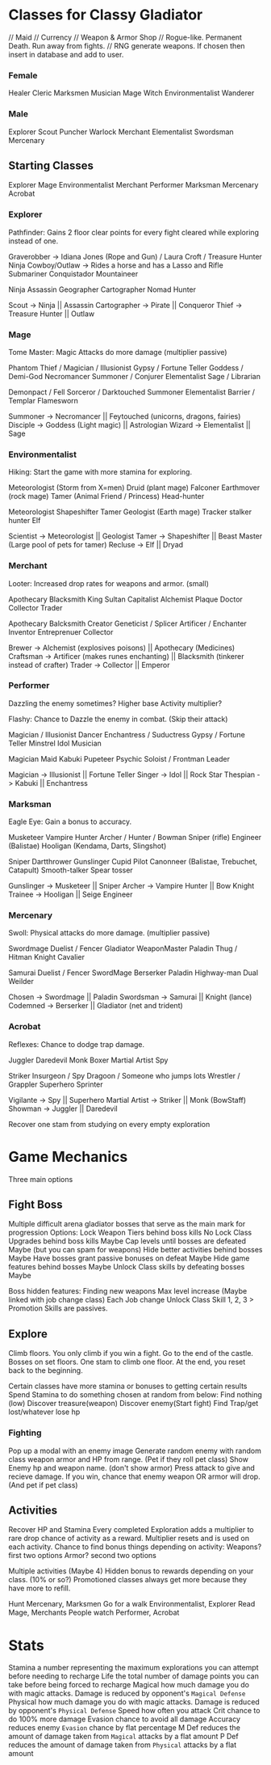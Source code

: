 # Classes for Classy Gladiator

// Maid
// Currency
// Weapon & Armor Shop
// Rogue-like. Permanent Death. Run away from fights.
// RNG generate weapons. If chosen then insert in database and add to user.

### Female
Healer
Cleric
Marksmen
Musician
Mage
Witch
Environmentalist
Wanderer

### Male
Explorer
Scout
Puncher
Warlock
Merchant
Elementalist
Swordsman
Mercenary

## Starting Classes
Explorer
Mage
Environmentalist
Merchant
Performer
Marksman
Mercenary
Acrobat

### Explorer

Pathfinder: Gains 2 floor clear points for every fight cleared while exploring instead of one.

Graverobber -> Idiana Jones (Rope and Gun) / Laura Croft / Treasure Hunter
Ninja
Cowboy/Outlaw -> Rides a horse and has a Lasso and Rifle
Submariner
Conquistador
Mountaineer

Ninja
Assassin
Geographer
Cartographer
Nomad
Hunter

Scout -> Ninja || Assassin
Cartographer -> Pirate || Conqueror
Thief -> Treasure Hunter || Outlaw

### Mage

Tome Master: Magic Attacks do more damage (multiplier passive)

Phantom Thief / Magician / Illusionist
Gypsy / Fortune Teller
Goddess / Demi-God
Necromancer
Summoner / Conjurer
Elementalist
Sage / Librarian

Demonpact / Fell Sorceror / Darktouched
Summoner
Elementalist
Barrier / Templar
Flamesworn

Summoner -> Necromancer || Feytouched (unicorns, dragons, fairies)
Disciple -> Goddess (Light magic) || Astrologian
Wizard -> Elementalist || Sage

### Environmentalist

Hiking: Start the game with more stamina for exploring.

Meteorologist (Storm from X=men)
Druid (plant mage)
Falconer
Earthmover (rock mage)
Tamer (Animal Friend / Princess)
Head-hunter

Meteorologist
Shapeshifter
Tamer
Geologist (Earth mage)
Tracker stalker hunter
Elf

Scientist -> Meteorologist || Geologist
Tamer -> Shapeshifter || Beast Master (Large pool of pets for tamer)
Recluse -> Elf || Dryad

### Merchant

Looter: Increased drop rates for weapons and armor. (small)

Apothecary
Blacksmith
King Sultan Capitalist
Alchemist
Plaque Doctor
Collector
Trader

Apothecary
Balcksmith
Creator
Geneticist / Splicer
Artificer / Enchanter
Inventor
Entreprenuer
Collector

Brewer -> Alchemist (explosives poisons) || Apothecary (Medicines)
Craftsman -> Artificer (makes runes enchanting) || Blacksmith  (tinkerer instead of crafter)
Trader -> Collector || Emperor

### Performer

Dazzling the enemy sometimes?
Higher base Activity multiplier?

Flashy: Chance to Dazzle the enemy in combat. (Skip their attack)

Magician / Illusionist
Dancer
Enchantress / Suductress
Gypsy / Fortune Teller
Minstrel
Idol
Musician

Magician
Maid
Kabuki
Pupeteer
Psychic
Soloist / Frontman
Leader

Magician -> Illusionist || Fortune Teller
Singer -> Idol || Rock Star
Thespian -> Kabuki || Enchantress

### Marksman

Eagle Eye: Gain a bonus to accuracy.

Musketeer
Vampire Hunter
Archer / Hunter / Bowman
Sniper (rifle)
Engineer (Balistae)
Hooligan (Kendama, Darts, Slingshot)

Sniper
Dartthrower
Gunslinger
Cupid
Pilot
Canonneer (Balistae, Trebuchet, Catapult)
Smooth-talker
Spear tosser

Gunslinger -> Musketeer || Sniper
Archer -> Vampire Hunter || Bow Knight
Trainee -> Hooligan || Seige Engineer

### Mercenary

Swoll: Physical attacks do more damage. (multiplier passive)

Swordmage
Duelist / Fencer
Gladiator
WeaponMaster
Paladin
Thug / Hitman
Knight
Cavalier

Samurai
Duelist / Fencer
SwordMage
Berserker
Paladin
Highway-man
Dual Weilder

Chosen -> Swordmage || Paladin
Swordsman -> Samurai || Knight (lance)
Codemned -> Berserker || Gladiator (net and trident)

### Acrobat

Reflexes: Chance to dodge trap damage.


Juggler
Daredevil
Monk
Boxer
Martial Artist
Spy

Striker
Insurgeon / Spy
Dragoon / Someone who jumps lots
Wrestler / Grappler
Superhero
Sprinter

Vigilante -> Spy || Superhero
Martial Artist -> Striker || Monk (BowStaff)
Showman -> Juggler || Daredevil

Recover one stam from studying on every empty exploration

# Game Mechanics
Three main options

## Fight Boss
Multiple difficult arena gladiator bosses that serve as the main mark for progression
Options:
Lock Weapon Tiers behind boss kills             No
Lock Class Upgrades behind boss kills           Maybe
Cap levels until bosses are defeated            Maybe (but you can spam for weapons)
Hide better activities behind bosses            Maybe
Have bosses grant passive bonuses on defeat     Maybe
Hide game features behind bosses                Maybe
Unlock Class skills by defeating bosses         Maybe

Boss hidden features:
Finding new weapons
Max level increase (Maybe linked with job change class)
Each Job change
Unlock Class Skill 1, 2, 3 > Promotion
Skills are passives.




## Explore
Climb floors. You only climb if you win a fight.
Go to the end of the castle.
Bosses on set floors.
One stam to climb one floor.
At the end, you reset back to the beginning.

Certain classes have more stamina or bonuses to getting certain results
Spend Stamina to do something chosen at random from below:
Find nothing (low)
Discover treasure(weapon)
Discover enemy(Start fight)
Find Trap/get lost/whatever lose hp

### Fighting
Pop up a modal with an enemy image
Generate random enemy with random class weapon armor and HP from range. (Pet if they roll pet class)
Show Enemy hp and weapon name. (don't show armor)
Press attack to give and recieve damage.
If you win, chance that enemy weapon OR armor will drop. (And pet if pet class)

## Activities

Recover HP and Stamina
Every completed Exploration adds a multiplier to rare drop chance of activity as a reward. Multiplier resets and is used on each activity.
Chance to find bonus things depending on activity:
Weapons? first two options
Armor? second two options

Multiple activities (Maybe 4)
Hidden bonus to rewards depending on your class. (10% or so?)
Promotioned classes always get more because they have more to refill.

Hunt                Mercenary, Marksmen
Go for a walk       Environmentalist, Explorer
Read                Mage, Merchants
People watch        Performer, Acrobat

# Stats
Stamina a number representing the maximum explorations you can attempt before needing to recharge
Life the total number of damage points you can take before being forced to recharge
Magical how much damage you do with magic attacks. Damage is reduced by opponent's `Magical Defense`
Physical how much damage you do with magic attacks. Damage is reduced by opponent's `Physical Defense`
Speed how often you attack
Crit chance to do 100% more damage
Evasion chance to avoid all damage
Accuracy reduces enemy `Evasion` chance by flat percentage
M Def reduces the amount of damage taken from `Magical` attacks by a flat amount
P Def reduces the amount of damage taken from `Physical` attacks by a flat amount